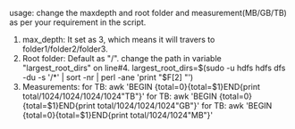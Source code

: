 usage:
change the maxdepth and root folder and measurement(MB/GB/TB) as per your requirement in the script.
1. max_depth:
	 It set as 3, which means it will travers to folder1/folder2/folder3.
2. Root folder:
	 Default as "/". change the path in variable "largest_root_dirs" on line#4.
	  largest_root_dirs=$(sudo -u hdfs hdfs dfs -du -s '/*' | sort -nr | perl -ane 'print "$F[2] "')
3. Measurements: 
	for TB: awk 'BEGIN {total=0}{total=$1}END{print total/1024/1024/1024/1024"TB"}' 
	for TB: awk 'BEGIN {total=0}{total=$1}END{print total/1024/1024/1024"GB"}' 
	for TB: awk 'BEGIN {total=0}{total=$1}END{print total/1024/1024"MB"}' 
